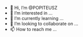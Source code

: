 - 👋 Hi, I’m @POPITEUSZ
- 👀 I’m interested in ...
- 🌱 I’m currently learning ...
- 💞️ I’m looking to collaborate on ...
- 📫 How to reach me ...

<!---
POPITEUSZ/POPITEUSZ is a ✨ special ✨ repository because its `README.md` (this file) appears on your GitHub profile.
You can click the Preview link to take a look at your changes.
--->
